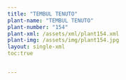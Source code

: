 ```yaml
---
title: "TEMBUL TENUTO"
plant-name: "TEMBUL TENUTO"
plant-number: "154"
plant-xml: /assets/xml/plant154.xml
plant-img: /assets/img/plant154.jpg
layout: single-xml
toc:true


---
```

